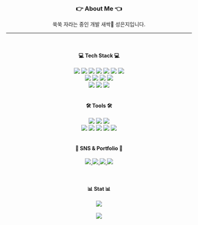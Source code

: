 <div align="center">
<h3> 👉 About Me 👈 </h3>
  <p align="center"> 쑥쑥 자라는 중인 개발 새싹🌱 성은지입니다. </p>
</div>
  <hr>
 
<br>

<div align="center">
  <h4> 💻 Tech Stack 💻 </h4>
   <img src="https://img.shields.io/badge/Java-007396?style=flat&logo=Conda-Forge&logoColor=white" />
   <img src="https://img.shields.io/badge/c-%2300599C.svg?style=flat&logo=c&logoColor=white" />
   <img src="https://img.shields.io/badge/Spring-6DB33F?style=flat&logo=Spring&logoColor=white" />
   <img src="https://img.shields.io/badge/HTML5-E34F26?style=flat&logo=HTML5&logoColor=white" />
   <img src="https://img.shields.io/badge/CSS3-1572B6?style=flat&logo=CSS3&logoColor=white" />
   <img src="https://img.shields.io/badge/JavaScript-F7DF1E?style=flat&logo=JavaScript&logoColor=white" />
   <img src="https://img.shields.io/badge/jQuery-0769AD?style=flat&logo=jQuery&logoColor=white" />
   <br>
   <img src="https://img.shields.io/badge/Thymeleaf-%23005C0F.svg?style=flat&logo=Thymeleaf&logoColor=white" />
   <img src="https://img.shields.io/badge/Selenium-43B02A?style=flat&logo=Selenium&logoColor=white" />
   <img src="https://img.shields.io/badge/Mybatis-000000?style=flat&logo=Fluentd&logoColor=white" />
   <img src="https://img.shields.io/badge/Hibernate-59666C?style=flat&logo=Hibernate&logoColor=white" />
   <br>
   <img src="https://img.shields.io/badge/Oracle%20SQL-F80000?style=flat&logo=Oracle&logoColor=white" />
   <img src="https://img.shields.io/badge/MySQL-4479A1?style=flat&logo=MySQL&logoColor=white" />
   <img src="https://img.shields.io/badge/MariaDB-003545?style=flat&logo=MariaDB&logoColor=white" />
</div>
<br>
<div align=center>
   <h4> 🛠 Tools 🛠 </h4>
</div>
<div align=center>
   <img src="https://img.shields.io/badge/Eclipse%20IDE-2C2255?style=flat&logo=EclipseIDE&logoColor=white" />
   <img src="https://img.shields.io/badge/Visual%20Studio%20Code-007ACC?style=flat&logo=VisualStudioCode&logoColor=white" />
   <img src="https://img.shields.io/badge/Visual%20Studio-5C2D91.svg?style=flat&logo=visual-studio&logoColor=white" />
   <br>
   <img src="https://img.shields.io/badge/Tomcat-F8DC75?style=flat&logo=ApacheTomcat&logoColor=white" />
   <img src="https://img.shields.io/badge/AWS-232F3E?style=flat&logo=AmazonAWS&logoColor=white" />
   <img src="https://img.shields.io/badge/GitHub-181717?style=flat&logo=GitHub&logoColor=white" />
   <img src="https://img.shields.io/badge/Source Tree-0052CC?style=flat&logo=Source Tree&logoColor=white" />
   <img src="https://img.shields.io/badge/Postman-FF6C37?style=flat&logo=Postman&logoColor=white" />
</div>
<br>
<div align=center>
   <h4> 🎨 SNS & Portfolio 🎨 </h4>
</div>
<div align=center>
   <a href="https://yermi.co.kr">
      <img src="https://img.shields.io/badge/Portfolio-FF3633?style=flat&logo=Micro.blog&logoColor=white" />
   </a>
   <a href="https://yermi.tistory.com">
      <img src="https://img.shields.io/badge/Blog-FF9800?style=flat&logo=Blogger&logoColor=white" />
   </a>
   <a href="mailto:admin@yermi.co.kr">
      <img src="https://img.shields.io/badge/Mail-30B980?style=flat&logo=Gmail&logoColor=white" />
   </a>
   <a href="https://gentle-snowboard-1c6.notion.site/Yermi-5e8c65dba4df4ab09e83665cf2ee001d">
      <img src="https://img.shields.io/badge/Notion-000000?style=flat&logo=Notion&logoColor=white" />
   </a>
   <br>
</div>
 
<br>
<br>

<div align="center">
  <h4> 📊 Stat 📊 </h4>
  <img src="https://github-readme-stats.vercel.app/api/top-langs/?username=Seong-eunji&layout=compact&theme=default" />
  <br>
  <br>
  <img src="https://github-readme-stats.vercel.app/api?username=Seong-eunji&theme=default&show_icons=true" />
</div>


